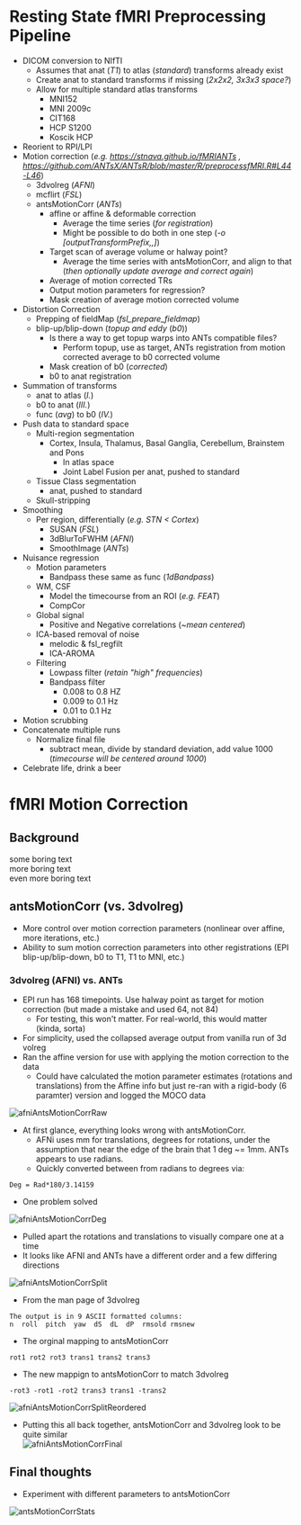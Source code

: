# Resting State fMRI Preprocessing Pipeline  
* DICOM conversion to NIfTI  
  * Assumes that anat (*T1*) to atlas (*standard*) transforms already exist  
  * Create anat to standard transforms if missing (*2x2x2, 3x3x3 space?*)  
  * Allow for multiple standard atlas transforms  
    * MNI152  
    * MNI 2009c  
    * CIT168  
    * HCP S1200  
    * Koscik HCP  
* Reorient to RPI/LPI  
* Motion correction (*e.g. https://stnava.github.io/fMRIANTs , https://github.com/ANTsX/ANTsR/blob/master/R/preprocessfMRI.R#L44-L46*)  
  * 3dvolreg (*AFNI*)  
  * mcflirt (*FSL*)  
  * antsMotionCorr (*ANTs*)  
    * affine or affine & deformable correction  
      * Average the time series (*for registration*)  
      * Might be possible to do both in one step (*-o [outputTransformPrefix,<outputWarpedImage>,<outputAverageImage>]*)  
    * Target scan of average volume or halway point?  
      * Average the time series with antsMotionCorr, and align to that (*then optionally update average and correct again*)  
    * Average of motion corrected TRs  
    * Output motion parameters for regression?  
    * Mask creation of average motion corrected volume  
* Distortion Correction  
  * Prepping of fieldMap (*fsl_prepare_fieldmap*)  
  * blip-up/blip-down (*topup and eddy* (*b0*))  
    * Is there a way to get topup warps into ANTs compatible files?  
      * Perform topup, use as target, ANTs registration from motion corrected average to b0 corrected volume  
    * Mask creation of b0 (*corrected*)  
    * b0 to anat registration  
* Summation of transforms  
  * anat to atlas (*I.*)  
  * b0 to anat (*III.*)  
  * func (*avg*) to b0 (*IV.*)  
* Push data to standard space  
  * Multi-region segmentation  
    * Cortex, Insula, Thalamus, Basal Ganglia, Cerebellum, Brainstem and Pons  
      * In atlas space  
      * Joint Label Fusion per anat, pushed to standard  
  * Tissue Class segmentation  
    * anat, pushed to standard  
  * Skull-stripping  
* Smoothing  
  * Per region, differentially (*e.g. STN < Cortex*)  
    * SUSAN (*FSL*)  
    * 3dBlurToFWHM (*AFNI*)  
    * SmoothImage (*ANTs*)  
* Nuisance regression  
  * Motion parameters  
    * Bandpass these same as func (*1dBandpass*)  
  * WM, CSF  
    * Model the timecourse from an ROI (*e.g. FEAT*)  
    * CompCor  
  * Global signal  
    * Positive and Negative correlations (*~mean centered*)  
  * ICA-based removal of noise  
    * melodic & fsl_regfilt  
    * ICA-AROMA  
  * Filtering  
    * Lowpass filter (*retain "high" frequencies*)  
    * Bandpass filter  
      * 0.008 to 0.8 HZ  
      * 0.009 to 0.1 Hz  
      * 0.01 to 0.1 Hz  
* Motion scrubbing  
* Concatenate multiple runs  
  * Normalize final file  
    * subtract mean, divide by standard deviation, add value 1000 (*timecourse will be centered around 1000*)  
* Celebrate life, drink a beer  
 




# fMRI Motion Correction  
 ## Background  
 some boring text  
 more boring text  
 even more boring text  
 ## antsMotionCorr (vs. 3dvolreg)  
 * More control over motion correction parameters (nonlinear over affine, more iterations, etc.)  
 * Ability to sum motion correction parameters into other registrations (EPI blip-up/blip-down, b0 to T1, T1 to MNI, etc.)  
 
 ### 3dvolreg (AFNI) vs. ANTs  
 * EPI run has 168 timepoints.  Use halway point as target for motion correction (but made a mistake and used 64, not 84)  
   * For testing, this won't matter.  For real-world, this would matter (kinda, sorta)  
 * For simplicity, used the collapsed average output from vanilla run of 3d volreg  
 * Ran the affine version for use with applying the motion correction to the data  
   * Could have calculated the motion parameter estimates (rotations and translations) from the Affine info but just re-ran with a rigid-body (6 paramter) version and logged the MOCO data
 
 ![afniAntsMotionCorrRaw](https://github.com/brussj/nimg_core/blob/master/pipelines/AFNI_ANTs_motParams_Raw.png)  
 
 * At first glance, everything looks wrong with antsMotionCorr.  
   * AFNi uses mm for translations, degrees for rotations, under the assumption that near the edge of the brain that 1 deg ~= 1mm.  ANTs appears to use radians.
   * Quickly converted between from radians to degrees via:
```  
Deg = Rad*180/3.14159  
```  
 * One problem solved  
  
 ![afniAntsMotionCorrDeg](https://github.com/brussj/nimg_core/blob/master/pipelines/AFNI_ANTs_motParams_ANTsDeg.png)  
 
 * Pulled apart the rotations and translations to visually compare one at a time  
 * It looks like AFNI and ANTs have a different order and a few differing directions  
 
 ![afniAntsMotionCorrSplit](https://github.com/brussj/nimg_core/blob/master/pipelines/AFNI_ANTs_RotationsTranslations_base.png)  

 * From the man page of 3dvolreg  
```  
The output is in 9 ASCII formatted columns:  
n  roll  pitch  yaw  dS  dL  dP  rmsold rmsnew  
```  
 * The orginal mapping to antsMotionCorr  
```
rot1 rot2 rot3 trans1 trans2 trans3  
```
 * The new mappign to antsMotionCorr to match 3dvolreg  
```
-rot3 -rot1 -rot2 trans3 trans1 -trans2  
```  

 ![afniAntsMotionCorrSplitReordered](https://github.com/brussj/nimg_core/blob/master/pipelines/AFNI_ANTs_RotationsTranslations_FlippedSwapped.png)  
 
 * Putting this all back together, antsMotionCorr and 3dvolreg look to be quite similar  
![afniAntsMotionCorrFinal](https://github.com/brussj/nimg_core/blob/master/pipelines/AFNI_ANTs_motParams_ANTsDeg_FlippedSwapped.png)  

## Final thoughts
* Experiment with different parameters to antsMotionCorr
 
![antsMotionCorrStats](https://github.com/brussj/nimg_core/blob/master/antsMotionCorrPlot_test.png)  
